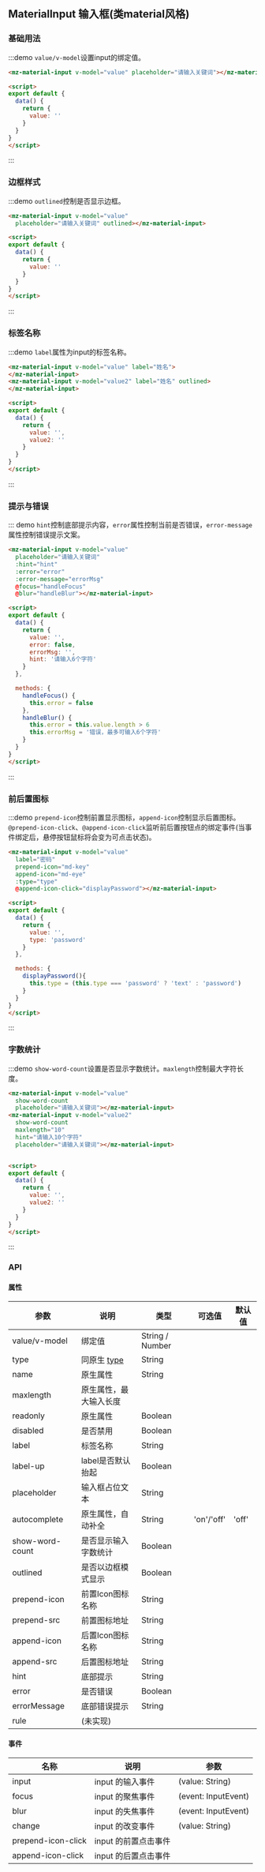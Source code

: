 ## MaterialInput 输入框(类material风格)

### 基础用法
:::demo `value/v-model`设置input的绑定值。
```html
<mz-material-input v-model="value" placeholder="请输入关键词"></mz-material-input>

<script>
export default {
  data() {
    return {
      value: ''
    }
  }
}
</script>
```
:::

### 边框样式
:::demo `outlined`控制是否显示边框。
```html
<mz-material-input v-model="value" 
  placeholder="请输入关键词" outlined></mz-material-input>

<script>
export default {
  data() {
    return {
      value: ''
    }
  }
}
</script>
```
:::

### 标签名称
:::demo `label`属性为input的标签名称。
```html
<mz-material-input v-model="value" label="姓名">
</mz-material-input>
<mz-material-input v-model="value2" label="姓名" outlined>
</mz-material-input>

<script>
export default {
  data() {
    return {
      value: '',
      value2: ''
    }
  }
}
</script>
```
:::

### 提示与错误
::: demo `hint`控制底部提示内容，`error`属性控制当前是否错误，`error-message`属性控制错误提示文案。
```html
<mz-material-input v-model="value" 
  placeholder="请输入关键词"
  :hint="hint"
  :error="error"
  :error-message="errorMsg"
  @focus="handleFocus"
  @blur="handleBlur"></mz-material-input>

<script>
export default {
  data() {
    return {
      value: '',
      error: false,
      errorMsg: '',
      hint: '请输入6个字符'
    }
  },

  methods: {
    handleFocus() {
      this.error = false
    },
    handleBlur() {
      this.error = this.value.length > 6
      this.errorMsg = '错误，最多可输入6个字符'
    }
  }
}
</script>
```
:::

### 前后置图标
:::demo `prepend-icon`控制前置显示图标，`append-icon`控制显示后置图标。`@prepend-icon-click`、`@append-icon-click`监听前后置按钮点的绑定事件(当事件绑定后，悬停按钮鼠标将会变为可点击状态)。
```html
<mz-material-input v-model="value" 
  label="密码"
  prepend-icon="md-key"
  append-icon="md-eye"
  :type="type"
  @append-icon-click="displayPassword"></mz-material-input>

<script>
export default {
  data() {
    return {
      value: '',
      type: 'password'
    }
  },

  methods: {
    displayPassword(){
      this.type = (this.type === 'password' ? 'text' : 'password')
    }
  }
}
</script>
```
:::

### 字数统计
:::demo `show-word-count`设置是否显示字数统计。`maxlength`控制最大字符长度。
```html
<mz-material-input v-model="value"
  show-word-count
  placeholder="请输入关键词"></mz-material-input>
<mz-material-input v-model="value2"
  show-word-count
  maxlength="10"
  hint="请输入10个字符"
  placeholder="请输入关键词"></mz-material-input>


<script>
export default {
  data() {
    return {
      value: '',
      value2: ''
    }
  }
}
</script>
```
:::

### API

#### 属性

| 参数 | 说明 | 类型 | 可选值 |默认值|
| --- | --- | --- | --- | --- |
|value/v-model|绑定值|String / Number|||
|type|同原生 [type](https://developer.mozilla.org/en-US/docs/Web/HTML/Element/input#Form_%3Cinput%3E_types)|String|||
|name|原生属性|String|||
|maxlength|原生属性，最大输入长度||||
|readonly|原生属性|Boolean|||
|disabled|是否禁用|Boolean|||
|label|标签名称|String|||
|label-up|label是否默认抬起|Boolean|||
|placeholder|输入框占位文本|String|||
|autocomplete|原生属性，自动补全|String|'on'/'off'|'off'|
|show-word-count|是否显示输入字数统计|Boolean|||
|outlined|是否以边框模式显示|Boolean|||
|prepend-icon|前置Icon图标名称|String|||
|prepend-src|前置图标地址|String|||
|append-icon|后置Icon图标名称|String|||
|append-src|后置图标地址|String|||
|hint|底部提示|String|||
|error|是否错误|Boolean|||
|errorMessage|底部错误提示|String|||
|rule|(未实现)||||


#### 事件

| 名称 | 说明 | 参数 |
| --- | --- | --- |
|input|input 的输入事件|(value: String)|
|focus|input 的聚焦事件|(event: InputEvent)|
|blur|input 的失焦事件|(event: InputEvent)|
|change|input 的改变事件|(value: String)|
|prepend-icon-click|input 的前置点击事件||
|append-icon-click|input 的后置点击事件||